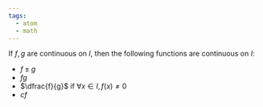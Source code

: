 ```yaml
---
tags:
  - atom
  - math
---
```

If $f,g$ are continuous on $I$, then the following functions are continuous on $I$:
- $f \pm g$
- $fg$
- $\dfrac{f}{g}$ if $\forall x \in I, f(x) \ne 0$
- $cf$